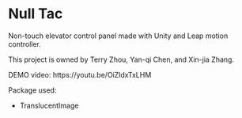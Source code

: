 # Null Tac
<p>Non-touch elevator control panel made with Unity and Leap motion controller.</p>
<p>This project is owned by Terry Zhou, Yan-qi Chen, and Xin-jia Zhang.</p>
DEMO video: https://youtu.be/OiZldxTxLHM

<p>Package used:</p>
<ul>
  <li>TranslucentImage</li>
</ul>
